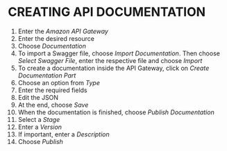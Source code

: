# CREATING API DOCUMENTATION

1. Enter the *Amazon API Gateway*
2. Enter the desired resource
3. Choose *Documentation* 
4. To import a Swagger file, choose *Import Documentation*. Then choose *Select Swagger File*, enter the respective file and choose *Import*
5. To create a documentation inside the API Gateway, click on *Create Documentation Part*
6. Choose an option from *Type*
7. Enter the required fields
8. Edit the JSON
9. At the end, choose *Save*
10. When the documentation is finished, choose *Publish Documentation*
11. Select a *Stage*
12. Enter a *Version*
13. If important, enter a *Description*
14. Choose *Publish*
